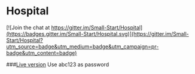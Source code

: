 # Hospital

[![Join the chat at https://gitter.im/Small-Start/Hospital](https://badges.gitter.im/Small-Start/Hospital.svg)](https://gitter.im/Small-Start/Hospital?utm_source=badge&utm_medium=badge&utm_campaign=pr-badge&utm_content=badge)

###<a href="http://hospitalp.esy.es/hospitalp/#/">Live version</a> 
Use abc123 as password


